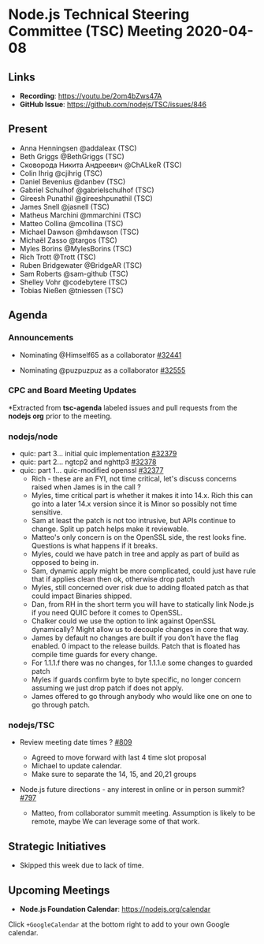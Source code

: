 ﻿# Node.js Technical Steering Committee (TSC) Meeting 2020-04-08

## Links

* **Recording**: https://youtu.be/2om4bZws47A
* **GitHub Issue**: https://github.com/nodejs/TSC/issues/846

## Present

* Anna Henningsen @addaleax (TSC)
* Beth Griggs @BethGriggs (TSC)
* Сковорода Никита Андреевич @ChALkeR (TSC)
* Colin Ihrig @cjihrig (TSC)
* Daniel Bevenius @danbev (TSC)
* Gabriel Schulhof @gabrielschulhof (TSC)
* Gireesh Punathil @gireeshpunathil (TSC)
* James Snell @jasnell (TSC)
* Matheus Marchini @mmarchini (TSC)
* Matteo Collina @mcollina (TSC)
* Michael Dawson @mhdawson (TSC)
* Michaël Zasso @targos (TSC)
* Myles Borins @MylesBorins (TSC)
* Rich Trott @Trott (TSC)
* Ruben Bridgewater @BridgeAR (TSC)
* Sam Roberts @sam-github (TSC)
* Shelley Vohr @codebytere (TSC)
* Tobias Nießen @tniessen (TSC)

## Agenda


### Announcements


* Nominating @Himself65 as a collaborator [#32441](https://github.com/nodejs/node/issues/32441)

* Nominating @puzpuzpuz as a collaborator [#32555](https://github.com/nodejs/node/issues/32555)

### CPC and Board Meeting Updates
 
*Extracted from **tsc-agenda** labeled issues and pull requests from the **nodejs org** prior to the meeting.


### nodejs/node

* quic: part 3... initial quic implementation [#32379](https://github.com/nodejs/node/pull/32379)
* quic: part 2... ngtcp2 and nghttp3 [#32378](https://github.com/nodejs/node/pull/32378)
* quic: part 1... quic-modified openssl [#32377](https://github.com/nodejs/node/pull/32377)
  * Rich - these are an FYI, not time critical, let's discuss concerns raised when James is in the
    call ?
  * Myles, time critical part is whether it makes it into 14.x. Rich this can go into a later 14.x
    version since it is Minor so possibly not time sensitive.
  * Sam at least the patch is not too intrusive, but APIs continue to change. Split up patch
    helps make it reviewable.
  * Matteo's only concern is on the OpenSSL side, the rest looks fine.  Questions is what 
    happens if it breaks.    
  * Myles, could we have patch in tree and apply as part of build as opposed to being in.
  * Sam, dynamic apply might be more complicated, could just have rule that if applies
    clean then ok, otherwise drop patch
  * Myles, still concerned over risk due to adding floated patch as that could impact 
    Binaries shipped.
  * Dan, from RH in the short term you will have to statically link Node.js if you need
    QUIC before it comes to OpenSSL.  
  * Chalker could we use the option to link against OpenSSL dynamically? Might
    allow us to decouple changes in core that way.
  * James by default no changes are built if you don’t have the flag enabled. 0 impact
    to the release builds. Patch that is floated has compile time guards for every change. 
  * For 1.1.1.f there was no changes, for 1.1.1.e some changes to guarded patch
  * Myles if guards confirm byte to byte specific, no longer concern assuming we
    just drop patch if does not apply.
  * James offered to go through anybody who would like one on one to go through patch.

### nodejs/TSC

* Review meeting date times ? [#809](https://github.com/nodejs/TSC/issues/809)
  * Agreed to move forward with last 4 time slot proposal
  * Michael to update calendar.
  * Make sure to separate the 14, 15, and 20,21 groups

* Node.js future directions - any interest in online or in person summit? [#797](https://github.com/nodejs/TSC/issues/797)
  * Matteo, from collaborator summit meeting. Assumption is likely to be remote, maybe
    We can leverage some of that work.

## Strategic Initiatives

 * Skipped this week due to lack of time.

## Upcoming Meetings

* **Node.js Foundation Calendar**: https://nodejs.org/calendar


Click `+GoogleCalendar` at the bottom right to add to your own Google calendar.
